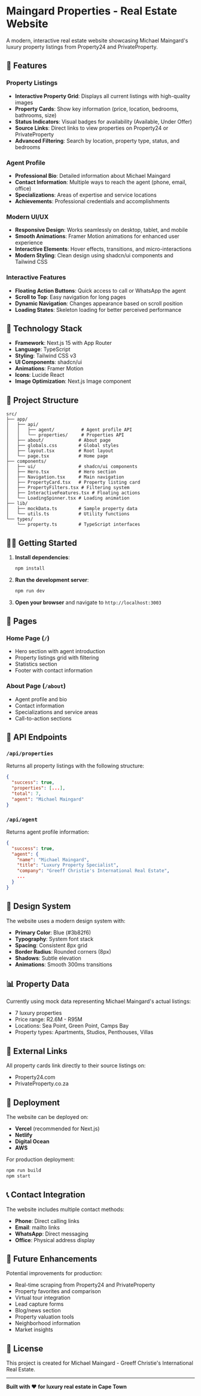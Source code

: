 # Maingard Properties - Real Estate Website

A modern, interactive real estate website showcasing Michael Maingard's luxury property listings from Property24 and PrivateProperty.

## 🏡 Features

### Property Listings
- **Interactive Property Grid**: Displays all current listings with high-quality images
- **Property Cards**: Show key information (price, location, bedrooms, bathrooms, size)
- **Status Indicators**: Visual badges for availability (Available, Under Offer)
- **Source Links**: Direct links to view properties on Property24 or PrivateProperty
- **Advanced Filtering**: Search by location, property type, status, and bedrooms

### Agent Profile
- **Professional Bio**: Detailed information about Michael Maingard
- **Contact Information**: Multiple ways to reach the agent (phone, email, office)
- **Specializations**: Areas of expertise and service locations
- **Achievements**: Professional credentials and accomplishments

### Modern UI/UX
- **Responsive Design**: Works seamlessly on desktop, tablet, and mobile
- **Smooth Animations**: Framer Motion animations for enhanced user experience
- **Interactive Elements**: Hover effects, transitions, and micro-interactions
- **Modern Styling**: Clean design using shadcn/ui components and Tailwind CSS

### Interactive Features
- **Floating Action Buttons**: Quick access to call or WhatsApp the agent
- **Scroll to Top**: Easy navigation for long pages
- **Dynamic Navigation**: Changes appearance based on scroll position
- **Loading States**: Skeleton loading for better perceived performance

## 🚀 Technology Stack

- **Framework**: Next.js 15 with App Router
- **Language**: TypeScript
- **Styling**: Tailwind CSS v3
- **UI Components**: shadcn/ui
- **Animations**: Framer Motion
- **Icons**: Lucide React
- **Image Optimization**: Next.js Image component

## 📁 Project Structure

```
src/
├── app/
│   ├── api/
│   │   ├── agent/          # Agent profile API
│   │   └── properties/     # Properties API
│   ├── about/             # About page
│   ├── globals.css        # Global styles
│   ├── layout.tsx         # Root layout
│   └── page.tsx           # Home page
├── components/
│   ├── ui/                # shadcn/ui components
│   ├── Hero.tsx           # Hero section
│   ├── Navigation.tsx     # Main navigation
│   ├── PropertyCard.tsx   # Property listing card
│   ├── PropertyFilters.tsx # Filtering system
│   ├── InteractiveFeatures.tsx # Floating actions
│   └── LoadingSpinner.tsx # Loading animation
├── lib/
│   ├── mockData.ts        # Sample property data
│   └── utils.ts           # Utility functions
└── types/
    └── property.ts        # TypeScript interfaces
```

## 🏃‍♂️ Getting Started

1. **Install dependencies**:
   ```bash
   npm install
   ```

2. **Run the development server**:
   ```bash
   npm run dev
   ```

3. **Open your browser** and navigate to `http://localhost:3003`

## 📱 Pages

### Home Page (`/`)
- Hero section with agent introduction
- Property listings grid with filtering
- Statistics section
- Footer with contact information

### About Page (`/about`)
- Agent profile and bio
- Contact information
- Specializations and service areas
- Call-to-action sections

## 🔌 API Endpoints

### `/api/properties`
Returns all property listings with the following structure:
```json
{
  "success": true,
  "properties": [...],
  "total": 7,
  "agent": "Michael Maingard"
}
```

### `/api/agent`
Returns agent profile information:
```json
{
  "success": true,
  "agent": {
    "name": "Michael Maingard",
    "title": "Luxury Property Specialist",
    "company": "Greeff Christie's International Real Estate",
    ...
  }
}
```

## 🎨 Design System

The website uses a modern design system with:
- **Primary Color**: Blue (#3b82f6)
- **Typography**: System font stack
- **Spacing**: Consistent 8px grid
- **Border Radius**: Rounded corners (8px)
- **Shadows**: Subtle elevation
- **Animations**: Smooth 300ms transitions

## 📊 Property Data

Currently using mock data representing Michael Maingard's actual listings:
- 7 luxury properties
- Price range: R2.6M - R95M
- Locations: Sea Point, Green Point, Camps Bay
- Property types: Apartments, Studios, Penthouses, Villas

## 🔗 External Links

All property cards link directly to their source listings on:
- Property24.com
- PrivateProperty.co.za

## 🚀 Deployment

The website can be deployed on:
- **Vercel** (recommended for Next.js)
- **Netlify**
- **Digital Ocean**
- **AWS**

For production deployment:
```bash
npm run build
npm start
```

## 📞 Contact Integration

The website includes multiple contact methods:
- **Phone**: Direct calling links
- **Email**: mailto links
- **WhatsApp**: Direct messaging
- **Office**: Physical address display

## 🔮 Future Enhancements

Potential improvements for production:
- Real-time scraping from Property24 and PrivateProperty
- Property favorites and comparison
- Virtual tour integration
- Lead capture forms
- Blog/news section
- Property valuation tools
- Neighborhood information
- Market insights

## 📄 License

This project is created for Michael Maingard - Greeff Christie's International Real Estate.

---

**Built with ❤️ for luxury real estate in Cape Town**